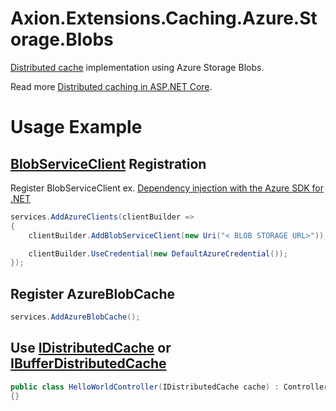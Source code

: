 ﻿# Axion.Extensions.Caching.Azure.Storage.Blobs

[Distributed cache](https://learn.microsoft.com/en-us/dotnet/api/microsoft.extensions.caching.distributed.idistributedcache) implementation using Azure Storage Blobs.

Read more [Distributed caching in ASP.NET Core](https://learn.microsoft.com/en-us/aspnet/core/performance/caching/distributed).

# Usage Example
## [BlobServiceClient](https://learn.microsoft.com/en-us/dotnet/api/azure.storage.blobs.blobserviceclient) Registration

Register BlobServiceClient ex. [Dependency injection with the Azure SDK for .NET](https://learn.microsoft.com/en-us/dotnet/azure/sdk/dependency-injection)

```csharp
services.AddAzureClients(clientBuilder =>
{
    clientBuilder.AddBlobServiceClient(new Uri("< BLOB STORAGE URL>"));

    clientBuilder.UseCredential(new DefaultAzureCredential());
});
```

## Register AzureBlobCache
```csharp
services.AddAzureBlobCache();
```

## Use [IDistributedCache](https://learn.microsoft.com/en-us/dotnet/api/microsoft.extensions.caching.distributed.idistributedcache) or [IBufferDistributedCache](https://learn.microsoft.com/en-us/dotnet/api/microsoft.extensions.caching.distributed.ibufferdistributedcache) 
```csharp
public class HelloWorldController(IDistributedCache cache) : Controller
{}
```